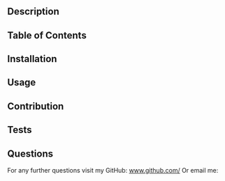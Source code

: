 # 
## Description


## Table of Contents

## Installation


## Usage





## Contribution


## Tests


## Questions
For any further questions visit my GitHub:  <a href='github.com/'>www.github.com/</a>
Or email me: 

